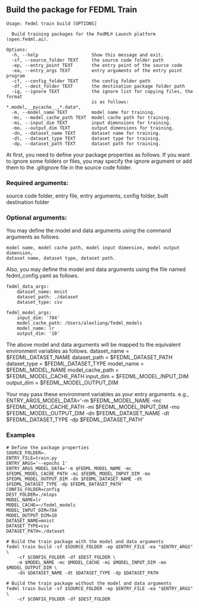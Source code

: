 
## Build the package for FEDML Train
```
Usage: fedml train build [OPTIONS]

  Build training packages for the FedML® Launch platform (open.fedml.ai).

Options:
  -h, --help                    Show this message and exit.
  -sf, --source_folder TEXT     the source code folder path
  -ep, --entry_point TEXT       the entry point of the source code
  -ea, --entry_args TEXT        entry arguments of the entry point program
  -cf, --config_folder TEXT     the config folder path
  -df, --dest_folder TEXT       the destination package folder path
  -ig, --ignore TEXT            the ignore list for copying files, the format
                                is as follows: *.model,__pycache__,*.data*,
  -m, --model_name TEXT         model name for training.
  -mc, --model_cache_path TEXT  model cache path for training.
  -mi, --input_dim TEXT         input dimensions for training.
  -mo, --output_dim TEXT        output dimensions for training.
  -dn, --dataset_name TEXT      dataset name for training.
  -dt, --dataset_type TEXT      dataset type for training.
  -dp, --dataset_path TEXT      dataset path for training.
```

At first, you need to define your package properties as follows.
If you want to ignore some folders or files, you may specify the ignore argument
or add them to the .gitignore file in the source code folder.

### Required arguments:
source code folder, entry file, entry arguments,
config folder, built destination folder

### Optional arguments:
You may define the model and data arguments using the command arguments as follows.
```
model name, model cache path, model input dimension, model output dimension,
dataset name, dataset type, dataset path.
```

Also, you may define the model and data arguments using the file named fedml_config.yaml as follows.
```
fedml_data_args:
    dataset_name: mnist
    dataset_path: ./dataset
    dataset_type: csv
    
fedml_model_args:
    input_dim: '784'
    model_cache_path: /Users/alexliang/fedml_models
    model_name: lr
    output_dim: '10'
```

The above model and data arguments will be mapped to the equivalent environment variables as follows.
dataset_name = $FEDML_DATASET_NAME
dataset_path = $FEDML_DATASET_PATH
dataset_type = $FEDML_DATASET_TYPE
model_name = $FEDML_MODEL_NAME
model_cache_path = $FEDML_MODEL_CACHE_PATH
input_dim = $FEDML_MODEL_INPUT_DIM
output_dim = $FEDML_MODEL_OUTPUT_DIM

Your may pass these environment variables as your entry arguments.
e.g., ENTRY_ARGS_MODEL_DATA='-m $FEDML_MODEL_NAME -mc $FEDML_MODEL_CACHE_PATH -mi $FEDML_MODEL_INPUT_DIM -mo $FEDML_MODEL_OUTPUT_DIM -dn $FEDML_DATASET_NAME -dt $FEDML_DATASET_TYPE -dp $FEDML_DATASET_PATH'

### Examples
```
# Define the package properties
SOURCE_FOLDER=.
ENTRY_FILE=train.py
ENTRY_ARGS='--epochs 1'
ENTRY_ARGS_MODEL_DATA='-m $FEDML_MODEL_NAME -mc $FEDML_MODEL_CACHE_PATH -mi $FEDML_MODEL_INPUT_DIM -mo $FEDML_MODEL_OUTPUT_DIM -dn $FEDML_DATASET_NAME -dt $FEDML_DATASET_TYPE -dp $FEDML_DATASET_PATH'
CONFIG_FOLDER=config
DEST_FOLDER=./mlops
MODEL_NAME=lr
MODEL_CACHE=~/fedml_models
MODEL_INPUT_DIM=784
MODEL_OUTPUT_DIM=10
DATASET_NAME=mnist
DATASET_TYPE=csv
DATASET_PATH=./dataset

# Build the train package with the model and data arguments
fedml train build -sf $SOURCE_FOLDER -ep $ENTRY_FILE -ea "$ENTRY_ARGS" \
    -cf $CONFIG_FOLDER -df $DEST_FOLDER \
    -m $MODEL_NAME -mc $MODEL_CACHE -mi $MODEL_INPUT_DIM -mo $MODEL_OUTPUT_DIM \
    -dn $DATASET_NAME -dt $DATASET_TYPE -dp $DATASET_PATH

# Build the train package without the model and data arguments
fedml train build -sf $SOURCE_FOLDER -ep $ENTRY_FILE -ea "$ENTRY_ARGS" \
    -cf $CONFIG_FOLDER -df $DEST_FOLDER
```
